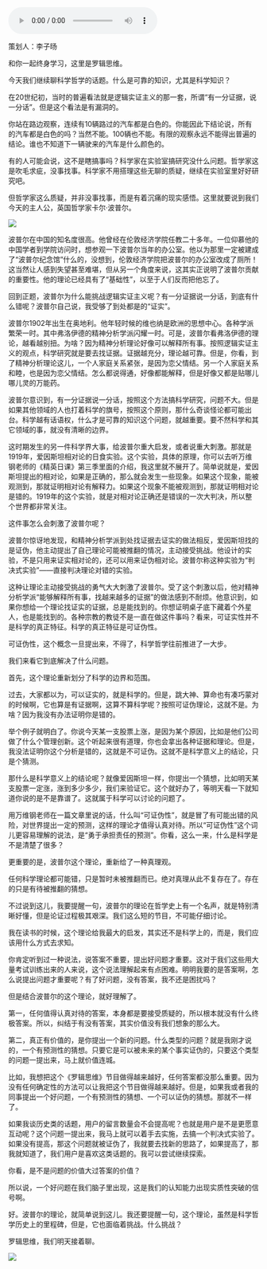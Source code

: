 <audio src="http://igetoss.cdn.igetget.com/mp3/201901/07/201901072149254484955707.mp3" controls="controls">您的浏览器不支持 audio 标签。</audio><p>策划人：李子旸</p><p>和你一起终身学习，这里是罗辑思维。</p><p>今天我们继续聊科学哲学的话题。什么是可靠的知识，尤其是科学知识？</p><p>在20世纪初，当时的普遍看法就是逻辑实证主义的那一套，所谓“有一分证据，说一分话”。但是这个看法是有漏洞的。</p><p>你站在路边观察，连续有10辆路过的汽车都是白色的。你能因此下结论说，所有的汽车都是白色的吗？当然不能。100辆也不能。有限的观察永远不能得出普遍的结论。谁也不知道下一辆驶来的汽车是什么颜色的。</p><p>有的人可能会说，这不是瞎搞事吗？科学家在实验室搞研究没什么问题。哲学家这是吹毛求疵，没事找事。科学家不用搭理这些无聊的质疑，继续在实验室里好好研究吧。</p><p>但哲学家这么质疑，并非没事找事，而是有着沉痛的现实感悟。这里就要说到我们今天的主人公，英国哲学家卡尔·波普尔。</p><img src="https://piccdn.igetget.com/img/201901/07/201901072215170405385814.jpg" /><p>波普尔在中国的知名度很高。他曾经在伦敦经济学院任教二十多年。一位仰慕他的中国学者到学院访问时，想参观一下波普尔当年的办公室。他以为那里一定被建成了“波普尔纪念馆”什么的，没想到，伦敦经济学院把波普尔的办公室改成了厕所！这当然让人感到失望甚至难堪，但从另一个角度来说，这其实正说明了波普尔贡献的重要性。他的理论已经具有了“基础性”，以至于人们反而把他忘了。</p><p>回到正题，波普尔为什么能挑战逻辑实证主义呢？有一分证据说一分话，到底有什么错呢？波普尔自己说，我受够了到处都是的“证实”。</p><p>波普尔1902年出生在奥地利。他年轻时候的维也纳是欧洲的思想中心。各种学派繁荣一时。其中弗洛伊德的精神分析学派闪耀一时。可是，波普尔看弗洛伊德的理论，越看越别扭。为啥？因为精神分析理论好像可以解释所有事。按照逻辑实证主义的观点，科学研究就是要去找证据。证据越充分，理论越可靠。但是，你看，到了精神分析理论这儿，一个人家庭关系紧张，是因为恋父情结。另一个人家庭关系和睦，也是因为恋父情结。怎么都说得通，好像都能解释，但是好像又都是贴哪儿哪儿灵的万能药。</p><p>波普尔意识到，有一分证据说一分话，按照这个方法搞科学研究，问题不大。但是如果其他领域的人也打着科学的旗号，按照这个原则，那什么奇谈怪论都可能出台。科学越有话语权，什么才是可靠的知识这个问题，就越重要。要不然科学和其它领域的事，就没有清晰的边界。</p><p>这时期发生的另一件科学界大事，给波普尔重大启发，或者说重大刺激。那就是1919年，爱因斯坦相对论的日食实验。这个实验，具体的原理，你可以去听万维钢老师的《精英日课》第三季里面的介绍，我这里就不展开了。简单说就是，爱因斯坦提出的相对论，如果是正确的，那么就会发生一些现象。如果这个现象，能被观测到，那就证明相对论有解释力。如果这个现象不能被观测到，那就证明相对论是错的。1919年的这个实验，就是对相对论正确还是错误的一次大判决，所以整个世界都非常关注。</p><p>这件事怎么会刺激了波普尔呢？</p><p>波普尔惊讶地发现，和精神分析学派到处找证据去证实的做法相反，爱因斯坦找的是证伪，他主动提出了自己理论可能被推翻的情况，主动接受挑战。他设计的实验，不是只用来证实相对论的，还可以用来证伪相对论。波普尔称这种实验为“判决式实验”——直接判决理论对错的实验。</p><p>这种让理论主动接受挑战的勇气大大刺激了波普尔。受了这个刺激以后，他对精神分析学派“能够解释所有事，找越来越多的证据”的做法感到不耐烦。他意识到，如果你想给一个理论找证实的证据，总是能找到的。你想证明桌子底下藏着个外星人，也是能找到的。各种宗教的教徒不是一直在做这件事吗？看来，可证实性并不是科学的真正特征。科学的真正特征是可证伪性。</p><p>可证伪性，这个概念一旦提出来，不得了，科学哲学往前推进了一大步。</p><p>我们来看它到底解决了什么问题。</p><p>首先，这个理论重新划分了科学的边界和范围。</p><p>过去，大家都以为，可以证实的，就是科学的。但是，跳大神、算命也有凑巧蒙对的时候啊，它也算是有证据啊，这算不算科学呢？按照可证伪理论，这就不是。为啥？因为我没有办法证明你是错的。</p><p>举个例子就明白了。你说今天某一支股票上涨，是因为某个原因，比如是他们公司做了什么个管理创新。这个听起来很有道理，你也会拿出各种证据和理论。但是，我没法证明你这个分析是错的，这就是不可证伪。这就不是科学意义上的结论，只是个猜测。</p><p>那什么是科学意义上的结论呢？就像爱因斯坦一样，你提出一个猜想，比如明天某支股票一定涨，涨到多少多少，我们来验证它。这个就好办了，等明天看一下就知道你说的是不是靠谱了。这就属于科学可以讨论的问题了。</p><p>用万维钢老师在一篇文章里说的话，什么叫“可证伪性”，就是冒了有可能出错的风险，对世界提出一定的预测，这样的理论才值得认真对待。所以“可证伪性”这个词儿更容易理解的说法，是“勇于承担责任的预测”。你看，这么一来，什么是科学是不是清楚了很多？</p><p>更重要的是，波普尔这个理论，重新给了一种真理观。</p><p>任何科学理论都可能错，只是暂时未被推翻而已。绝对真理从此不复存在了。存在的只是有待被推翻的猜想。</p><p>不过说到这儿，我要提醒一句，波普尔的理论在哲学史上有一个名声，就是特别清晰好懂，但是论证过程极其艰深。我们这么短的节目，不可能仔细讨论。</p><p>我在读书的时候，这个理论给我最大的启发，其实还不是科学上的，而是，我们应该用什么方式去求知。</p><p>你肯定听到过一种说法，说答案不重要，提出好问题才重要。这对于我们这些用大量考试训练出来的人来说，这个说法理解起来有点困难。明明我要的是答案啊，怎么说提出问题才重要呢？有了好问题，没有答案，我不还是困扰吗？</p><p>但是结合波普尔的这个理论，就好理解了。</p><p>第一，任何值得认真对待的答案，本身都是要接受质疑的，所以根本就没有什么终极答案。所以，纠结于有没有答案，其实价值没有我们想象的那么大。</p><p>第二，真正有价值的，是你提出一个新的问题。什么类型的问题？就是我刚才说的，一个有预测性的猜想。只要它是可以被未来的某个事实证伪的，只要这个类型的问题一提出来，马上就价值连城。</p><p>比如，我想把这个《罗辑思维》节目做得越来越好，任何答案都没那么重要。因为没有任何确定性的方法可以让我把这个节目做得越来越好。但是，如果我或者我的同事提出一个好问题，一个有预测性的猜想、一个可以证伪的猜想。那就不一样了。</p><p>如果我谈历史类的话题，用户的留言数量会不会提高呢？也就是用户是不是更愿意互动呢？这个问题一提出来，我马上就可以着手去实施，去搞一个判决式实验了。如果没有提高，那这个问题就被证伪了，我就要去找新的思路了，如果提高了，那我就知道了，我们用户是喜欢这类话题的。我可以尝试继续探索。</p><p>你看，是不是问题的价值大过答案的价值？</p><p>所以说，一个好问题在我们脑子里出现，这是我们的认知能力出现实质性突破的信号啊。</p><p>好。波普尔的理论，就简单说到这儿。我还要提醒一句，这个理论，虽然是科学哲学历史上的里程碑，但是，它也面临着挑战。什么挑战？</p><p> </p><p>罗辑思维，我们明天接着聊。</p><img src="https://piccdn.igetget.com/img/201901/07/201901072153563969399646.jpg" />